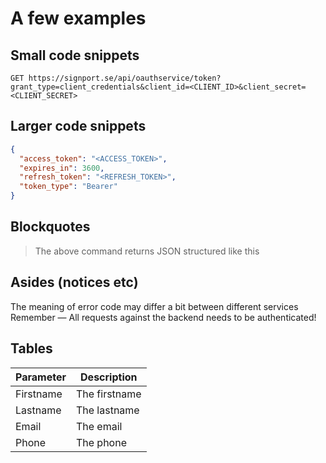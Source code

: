 # A few examples

## Small code snippets

`GET https://signport.se/api/oauthservice/token?grant_type=client_credentials&client_id=<CLIENT_ID>&client_secret=<CLIENT_SECRET>`


## Larger code snippets

```json
{
  "access_token": "<ACCESS_TOKEN>",
  "expires_in": 3600,
  "refresh_token": "<REFRESH_TOKEN>",
  "token_type": "Bearer"
}
```

## Blockquotes

> The above command returns JSON structured like this

## Asides (notices etc)

<aside class="notice">The meaning of error code may differ a bit between different services</aside>
<aside class="success">Remember — All requests against the backend needs to be authenticated!</aside>

## Tables
Parameter | Description
--------- | -----------
Firstname | The firstname
Lastname  | The lastname
Email     | The email
Phone     | The phone

